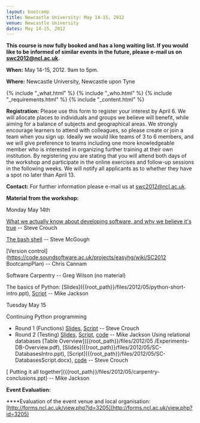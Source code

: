 ```yaml
---
layout: bootcamp
title: Newcastle University: May 14-15, 2012
venue: Newcastle University
dates: May 14-15, 2012
---
```

**This course is now fully booked and has a long waiting list. If you would like to be informed of similar events in the future, please e-mail us on [swc2012@ncl.ac.uk](mailto:swc2012@ncl.ac.uk).**

**When:** May 14-15, 2012. 9am to 5pm.

**Where:** Newcastle University, Newcastle upon Tyne

{% include "_what.html" %} {% include "_who.html" %} {% include
"_requirements.html" %} {% include "_content.html" %}

**Registration:** Please use this form to register your interest by April 6. We will allocate places to individuals and groups we believe will benefit, while aiming for a balance of subjects and geographical areas. We strongly encourage learners to attend with colleagues, so please create or join a team when you sign up. Ideally we would like teams of 3 to 6 members, and we will give preference to teams including one more knowledgeable member who is interested in organizing further training at their own institution. By registering you are stating that you will attend both days of the workshop and participate in the online exercises and follow-up sessions in the following weeks. We will notify all applicants as to whether they have a spot no later than April 13.

**Contact:** For further information please e-mail us at swc2012@ncl.ac.uk.

**Material from the workshop:**

Monday May 14th

[ What we actually know about developing software, and why we believe it's
true]({{root_path}}/files/2012/05/SC-WhatWeKnow.ppt) -- Steve Crouch

[ The bash shell]({{root_path}}/files/2012/05/swcNCL.zip) -- Steve McGough

[Version control](https://code.soundsoftware.ac.uk/projects/easyhg/wiki/SC2012
BootcampPlan) -- Chris Cannam

Software Carpentry -- Greg Wilson (no material)

The basics of Python: [Slides]({{root_path}}/files/2012/05/python-short-
intro.ppt), [Script]({{root_path}}/files/2012/05/python-intro.docx) -- Mike
Jackson

Tuesday May 15

Continuing Python programming

- Round 1 (Functions) [Slides]({{root_path}}/files/2012/05/SC-FunctionsIntro.ppt), [Script]({{root_path}}/files/2012/05/SC-FunctionsScript.docx) -- Steve Crouch
- Round 2 (Testing) [Slides]({{root_path}}/files/2012/05/python-test-practical.ppt), [Script]({{root_path}}/files/2012/05/python-testing.docx), [code]({{root_path}}/files/2012/05/code.zip) -- Mike Jackson
Using relational databases [Table Overview]({{root_path}}/files/2012/05
/Experiments-DB-Overview.pdf), [Slides]({{root_path}}/files/2012/05/SC-
DatabasesIntro.ppt), [Script]({{root_path}}/files/2012/05/SC-
DatabasesScript.docx), [code]({{root_path}}/files/2012/05/code1.zip) -- Steve
Crouch

[ Putting it all together]({{root_path}}/files/2012/05/carpentry-
conclusions.ppt) -- Mike Jackson

**Event Evaluation:**

****Evaluation of the event venue and local organisation: [http://forms.ncl.ac.uk/view.php?id=3205](http://forms.ncl.ac.uk/view.php?id=3205)
